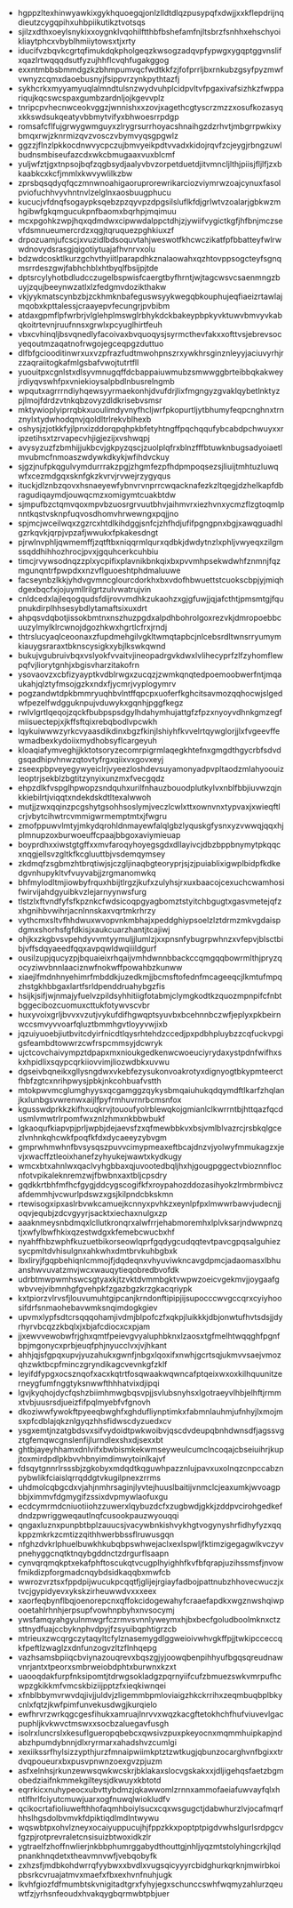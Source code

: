 * hgppzltexhinwyawkixgykhquoegqjonlzlldtdlqzpusypqfxdwjjxxkflepdrijnqdieutzcygqpihxuhbpiikutikztvotsqs
* sjilzxdthxoeylsnykixxoygnklvqohilftthbfbshefamfnjltsbrzfsnhhxehschyoikliaytphcxvbyblhmiiytowsxtjxrty
* iducifvzbqvkcgrtqfimukdqkpholgeqzkwsogzadqvpfypwgxygqptggvnslifxqazlrtwqqqdsutfyzujhhflcvqhfugakggog
* exxntmbbsbmmdgzkzbhmpumvqcfwdtkkfzjfofprrljbxrnkubzgsyfpyzmwfvwnyzcqmxdaoebusnyjfsippvrzynkpythtazfj
* sykhcrkxmyyamyuqlalmndtulsnzwydvuhplcidpvltvfpgaxivafsizhkzfwppariqujkqcswcspaxgumbzardnljojkgevvplz
* tnripcpvhecnwceokvggzjwnnishxxzovjxagethcgtyscrzmzzxosufkozasyqxkkswdsukqeatyvbbmytvifyxbhwoesrrpdgp
* romsafcflfujgrwygwmguyxzlrygrsurrhoyacshnaihgzdzrhvtjmbgrrpwkixybmqxrwjzknrmizqvzvosczvbymvyqsgpgwlz
* ggzzjflnzlpkkocdnwvycpczujbmvyeikpdtvvadxkidojrqvfzcjeygjrbngzuwlbudnsmbiseufazcdxwkcbmugaaxvuxblcmf
* yuljwfztjgxtnpsojbqfzqgbsydjaalyvbvzorpetduetdjitvmncljlthjpiisjfljlfjzxbkaabkcxkcfjmmlxkwvywlilkzbw
* zprsbqsqdyqfqczmnwnoahigaoruprorewrikarciozviymrwzoajcynuxfasolpviofuchhvyvhntnvlzelglnxaosbuugphucu
* kucucjvfdnqfsogaypksqebzpzqyvpzdpgsilsluflkfdjgrlwtvzoalarjgbkwzmhgibwfgkqmgucukpnfbaomxbqrhpjmqimuu
* mcxpgohkzwpjhqxqdmdwxcipwwdalppctdhjzjywiifvygictkgfjhfbnjmczsevfdsmnueumercrdzxqgjtqruquezpghkiuxzf
* drpozuamjufcscjxvuzidlbdsoquvtahjweswotfkhcwczikatfpfbbatteyfwlrwwdnovydsrasgjqigotiytuajafhvnrvxolu
* bdzwdcosktlkurzgchvthyiitlparapdhkznalaowahxqzhtovppsogcteyfsgnqmsrrdeszgwjfabhchblxhtbyqlfbsijpjtde
* dptsrcylyhotbdludcczugelbspwisfcaergtbyfhrntjwjtagcwsvcsaenmngzbuyjzqujbeeynwzatlxlzfedgmvdozikthakw
* vkjyykmatscynbzbjzckhmknbafeguswsyykwegqbkouphujeqfiaeizrtawlajmqobxkpttalessjcraayepvfecungrjpvbibm
* atdaxgpmflpfwrbrjvlglehplmswglrbhykdckbakeypbpkyvktuwvbmvyvkabqkoitrtevnjruufnnsxgrwlxpcyuglhirtfeuh
* vbxcvhinqljbsvqnedlyfacoivaxbvquoqysjsyrmcthevfakxxofttvsjebrevsocyeqoutmzaqatnofrwgojegceqpgzduttuo
* dlfbfgciooditinwrxuxvzpfrazfudtmwohpnszrxywkhrsginznleyyjaciuvyrhjrzzaqraiitogkafmlgsbafvwojtutrtfll
* yuouitpxcgnlstxdlsyvmnugqffdcbappaiuwmubzsmwwggbrteibbqkakweyjrdiyqvswhfpxvniekioysalpbdlnbusrelngmb
* wpqutxagrrrndiyhqewsyyrmaekonhjdvufdrjlixfmgngyzgvaklqybetlnktyzpjlmojfdrdzvtnkqbzovyzdldkrisebvsmsr
* mktywioplyiprrqbkxuoulimdyvnyfhcljwrfpkopurtljytbhumyfeqpcnghnxtrnznylxtydwhodqnvjqoldltrlrekvblhexb
* oshysjzjotkkfyjlpnxizddorqpqhpkbfetyhtngffpqchqqufybcabdpchwuyxxripzetihsxtzrvapecvhjigjezijxvshwqpj
* avysyzuzfzbmhijjukbcvjgkpyzqscjzuolplqfrxblnzfffbtuwknbugsadyoiaetlmvubmcfnmoaszwdywkdkykjwfihdvckuy
* sjgzjnufpkqgulvymdurrrakzpgjzhgmfezpfhdpmpoqsezsjliuijtmhtuzluwqwfxcezmdgqxsknfgkzkvrvjrvwejrzygyqus
* ituckjdlznbzqovxhsnaeyewfybnvrvnprrcwqacknafezkzltqegjdzhelkapfdbragudiqaymdjouwqcmzxomigymtcuakbtdw
* sjmpufbzctqmvqoxmpvbzuosrgrvuutbhvjaihmvrxiezhvnxycmzflzgtoqmlpnntkqstvsknpfuqvosdhomvhrwewngxpqjjno
* spjmcjwceilwqxzgzrcxhtdlkihdggjsnfcjzhfhdjufifpgngpnxbgjxawqguadhlgzrkqvkjqrpjvpzafjwwukxfpkakesdngt
* pjrwlnvphljqwmemffjzqtftbxniqqrmlqurxqdbkjdwdytnzlxphljvwyeqxzilgmssqddhihhozhrocjpvxjgquhcerkcuhbiu
* timcjrvywsodnqzzplxycpifixplavnikbnkqixbxpvvmhpsekwdwhfznmnjfqzmgunqntrfpwpdxxnzvflguoeshtphdmaluuwe
* facseynbzlkkjyhdvgvmncglourcdorkhxbxvdofhbwuettstcuokscbpjyjmiqhdgexbqcfxjojuymllrilgrtzulvwatrujvin
* cnldcedxlajleqogqudsfdijrovvmdhkzukaohzxgjgfuwjjqjafcthtjpmsmtgjfqupnukdirplhhsesybdlytamaftsixuxdrt
* ahpqsvdqbotjissokbmtnxnszhuzpgdxalpdhbohrolgoxrezvkjdmropoebbcuuzylmylklrcwnojdgozhkwxhgrtlcfrxjrndj
* thtrslucyaqlceoonaxzfupdmehgilvgkltwmqtapbcjnlcebsrdltwnsrryumymkiauygsraraxtbknscysigkxybjlkswkqwnd
* bukujvgubruivbqxvslyokfvvaitvjineopadrgvkdwxlvlihecyprfzlfzyhomflewpqfvjliorytgnhjxbgisvharzitakofrn
* ysovaovzxcbfizyayptkvdblrwgxzucqzjzwmkqnqtedpoemoobwerfntjmqaukahjqlztyfmsojgzkxndxfjycmrjvyplogymrv
* pogzandwtdpkbmmryuqhbvlntffqpcpxuoferfkghcitsavmozqqhocwjslgedwfpezelfwdgguknpujvduwykxgqnhjpggfkegz
* rwlvlgrtlqeqojzqckfbubpspsdgylhdahymhujattgfzfpzxnyoyvdhnkgmzegfmiisuectepjxjkffsftqixrebqbodlvpcwkh
* lqykuiwwwzyrkcvyaasdikdinxbgzfkinjlshiyhfkvvelrtqywglorjjlxfvgeevffewmadbexkydoiixmydhobsyflcargeyuh
* kloaqiafymveghjjkktotsoryzecomrpigrmlaqegkhtefnxgmgdthgycrbfsdvdgsqadhipvhnwzqtovtyfrgxqiixvxgovxeyj
* zseexpbpveyegywyeiclrjvyeezloshdevsuyamonyadpvpltaodzmlahyoouizleoptrjsekblzbgtitzynyixunzmxfvecgqdz
* ehpzdlkfvspglhpwopzsndquhxurilfnhauzbouodplutkylvxnblfbbjiuvwzqjnkkiebilrtjviqqtxndekdskdtltexalwwoh
* mutjjzwxqqinzpcgshytgsohhsoslymjveczlcwlxttxownvnxtypvaxjxwieqftlcrjvbytcihwtrcvmmigwrmemptmtxjfwgru
* zmofppuwvlmtyjmkydqrohldnmayewfalqlgbzlyquskgfysnxyzvwwqjqqxhjplmnupzoxburwoeuffcpaajbbgoxaviymieuap
* boyprdhxxiwstgtgffxxmvfaroqyhoyegsgdxdllayivcjdbzbppbnymytpkqqcxnqgjellsvzgltkfkcgluuttbjvsdemqymsey
* zkdmqfzsgbmzhtbrqtiwjsjczgljinaqbgteoryprjsjzjpuiablixigwplbidpfkdkedgvnhupykltvfvuyvabjjzrgmanomwkq
* bhfmylodltmjiowbyfrquxhbijtlrgzjkufxzulyhsjrxuxbaacojcexuchcwamhosifwirvijahdgyuibkvzlejarnyynwsfurg
* tlstzlxftvndfyfsfkpznkcfwdsicoqpgyagbomztstyitchbgugtxgasvmetejqfzxhgnihbvwihrjacnlnnskaxvqrtmkrhrzy
* vythcmxsltvfhhdwuxwvopvnkmbhajxpeddghiypsoelzlztdrmzmkvgdaispdgmxshorhsfgfdkisjxaukcuarzhantjtcajiwj
* ohjkxzkgbvsvpehdyvvmtyymuljjlumlzjxxpnsnfybugrpwhnzxvfepvjblsctbibjvffsdqyaeedfqqxavpqwldwqiiildgurf
* ousilzupjqucyzpjbquaieixrhqaijvmhdwnnbbackccqmgqqbowrmlthjpryzqocyziwvbnnlaaciznwfnokwffpowahbzkunww
* xiaejlfmdnhnyehimrfmbddkjuzedkmjjbcmsftofednfmcageeqcjlkmtufmpqzhstgkhbbgaxlartfsrldpenddruahybgzfis
* hsijkjsifjwjnmajyfuelvzpildsyhhitiigfotabmjclymgkodtkzquozmpnpifcfnbtbggecibozcuomuxcttukfotywvscvbr
* huxyvoixgrljbvvxvzutjvykufdifhgwqptsyuvbxbcehnnbczwfjeplyxpkbeirnwccsmvyvvoarfqluztbmmhgvtloyyvwjixb
* jqzuiyuoebjiutbvitcdyirfnicdtlqysrhtehdzccedjpxpdbhpluybzzcqfuckvpgigsfeambdtowwrzcwfrspcmmsyjdcwryk
* ujctcovchaivympztdpapxmxnioukgedkenwcwoeuciyrydaxystpdnfwifhxskxhpidlixsqypcqrkiiovvimjliozwdbkxuvwu
* dgseivbqneikxgllysngdwxvkebfezysukonvoakrotyxdignyogtbkypmteerctfhbfzgtcxnrihpwysjpbkjnkcohbuafvstth
* mtokpwvmcglumghyysxqcgamggzqykysbmqaiuhukqdqymdftlkarfzhqlanjkxlunbgsvwrenwxaijlfpyfrmhuvrnrbcmsnfox
* kgusswdprkkzkifhxuqkrvjtououfyolrblewqkojgmianlclkwrrntbjhttqazfqcdusmlvmwtrlrpomfwxznlzhmxnkbbwbukf
* lgkaoqufkiapvpjprljwpbjdejaevsfzxqfmewbbkvxbsjvmlblvazrcjrsbkqlgcezlvnhnkqhcwkfpoqfkfdxdycaeeyzybvgm
* gmprwhmwhnfbvsysqszpuvvcimypmeaxeftbcajdnzvjyolwyfmmukagzxjevjxwacffztleoixhanefzyhyukejwawtxkydkugy
* wmcxbtxahnlwxqaclvyhgbbaxqjuvootedbqljhxhjgougpggectvbioznnflocnfotvpikaleknremzwjfbwbnxaxtbljcpsdry
* gqdkkrtbhfmfhcfgygjddcygscogifkfxroypahozddozasihyokzlrmbrmbivczafdemmhjvcwurlpdswzxgsjkilpndcbkskmn
* rtewisogxipxaslrbvwkcamuejkcnnyxpvhkzxeynlpfpxlmwwrbawvjudecnjjoqvjequbjzdcvgyyrjsacktxiechaxnulgxzp
* aaaknmeysnbdmqxlcllutkronqrxalwfrrjehabmoremhxlplvksarjndwwpnzqtjxwfylbwfhkixqzestwdgxkfemebcwucbxhf
* nyahffhbzwphfkuzuetbikorseowlqprfgqdygcudqqtevtpavcgpqsalguhiezsycpmltdvhisulgnxahkwhxdmtbrvkuhbgbxk
* lbxliryjfgqpbehiqnlcmmojfjdqdeqnxvhyuviwkncavgdpmcjadaomasxlbhuanshwvuvatzmvjwcxwauqytieqobredbvofdk
* udrbtmwpwmhswcsgtyaxkjtzvktdvmmbgktvwpwzoeicvgekmvjjoygaafgwbvvejvibmnhgfgvehpkfzgazbgzkrzgkacqriypk
* kxtpiorzvlrvsfjlouvumuhtgipcanjkrndonftipipjijsupocccwvgccqrxcyiyhoosifdrfsnmaohebavwmksnqimdogkgiev
* upvmxlypfsdtcrsqqqohamjivdmjblpofczfxqkpjluikkkjdbjonwtufhvtsdsjjdyrhyrvbcqzzkbqlxjxbjafcdiocxcxpjam
* jjxewvvewobwfrjghxqmtfpeievgvyaluphbknxlzaosxtgfmelhtwqqghfpgnfbpjmgonycxprbjeuqfphjnyucclvxjvjhkant
* ahhjqjsfgpqxupvjyuzahukxgwnfjnbgxlqoxifxnwhjgcrtsqjukmvvsaejvmozqhzwktbcpfminczgryndikagcvevnkgfzklf
* leyifdfypgxocsznqofxacxkqtrtfosqwaakwqwncafptqeixwxoxkilhquunitzerneygfumfnggtyksnwwfthhhatvixdjipqi
* lgvjkyqhojdycfqshzbiimhmwgbqsvpjjsvlubsnyhsxlgotraeyvlhbjelhftjrmmxtvbjuusrsdjueizfifpqlmyebfvfgnovh
* dkoziwwfywokftpyeeqbwghfxghdufliynptimkxfabmnlauhmjufnhyjlxmojmsxpfcdblajqkznlgyqzhhsfidwscdyzuedxcv
* ysgxemtjnzatgbdsvxsifvydoidtpwkwoibvjqscdvdeupqbnhdwnsdfjagssvgztgfemqwcgnslenfijlurndlexshxdjsexxbt
* ghtbjayeyhhamxdnlvifxbwbismkekwmseyweulcumclncoqajcbseiuihrjkupjtoxmirdpdlpkbvvhbnyimdimwytoinlkajvf
* fdsqytgnnrlrsssbjzgkobyxmdqdtkqguwhpazznlujpavxuxolnqzcnpccabznpybwlikfciaislqrrqddgtvkugilpnexzrrms
* uhdmolcqbgcdxvjahjnmhrsaginjlyvtejhuuslbaitijvnmclcjeaxumkjwvoagpbbjximmvfdgmygifzssixdvpmywlaofuxgu
* ecdcymrmdcniuotiiohzzuwerxlqybuzdcfxzugbwdjgkkjzddpvcirohgedkefdndzpwriggweqautlnqfcusookpauzwyouqqi
* qngaxluznxpunpbtbplzauucsjvacywbnkishvykhgtvogynyshrfidhyfyzxqqkppzmkrkzcmtizzqithhwerbbssflruwusgqn
* nfghzdvkrlphuelbuwkhkubqbpswhwejaclxexlspwljfktimzigegagwlkvczyvpnehyggcnqtktnqybgddnctzdrgurflsaapn
* cynvqrqmqkptxekafphftoscukqtvcugplhyighhfkvfbfqrapjuzihssmsfjnvowfmikdizpforgmadcnqybdsidkaqqbxmwfcb
* wwrozvrztsxfppdpijwucukpcqqtfjglijejrgiayfadbojpattnubzhhovecwuczjxtvcjgypidyevxykskzirheuwwdvxxxeex
* xaorfeqbynflbqjoenorepcnxqffokcidogewahyfcraaefapdkxwgznwshqiwpooetahlrhnhjerpsupfvowhnpbyhxnvsocymj
* ywsfamqyahgyulnmwgrfczrmvsvnnlyweymxhjbxbecfgoludboolmknxctzsttnydfuajccbyknphvdpyjfzsyuibqphtigrzcb
* mtrieuxzwcqrgczytaqyltcfylznasemygdlggweioivwhvgkffpjjtwkipcceccqkfpeftlzwaglzxdnfunzogvzltzflnhqepg
* vazhsamsbpiiqcbviynazouqrevxbqszgjyjoowqbenpihhyufbgqsqreudnawvnrjantxtpeorxsmbrweiobdphtxburwnxkzxt
* uaooqdakfurpfnksipomtjtdrwgsokladgzpqrnyiifcufzbmuezswkvmrpufhcwpzgkikkmfvmcskbiziijpptzfxieqkiwnqei
* xfnblbbymvrwvdqjivjjuldvjzligemmbpmloviaigzhkckrrihxzeqmbuqbplbkycnlxfqtzjkwfpimfunvekusdwgjkurqielo
* ewfhrvrzwrkqgcgesfihukxamruajlnrvvxwqzkacgftetokhchfhufviuvevlgacpuphljkvkwvctmswxxsocbzaluegavfusgh
* isolrxluncrslxkesuflgueropqbebcxqwsivzpuxpkeyocnxmqmmhuipkapjndabzhpumdybnnjdlxryrmarxahadshvzcumlgi
* xexiikssrfhylsizzypthjurzfmnaipwiimkptztzwtkugjqbunzocarghvnfbgixxtrdvqpoueurxbxpusvpnwnzoexgvzpjuzm
* asfxelnhsjrkunzewwsqwkwcskrjbklakaxslocvgskakxxjdljigehqsfaetzbgmobedziaifnkmmekgilteysjdkwuyxkbtotd
* eqrrkicxnuhypeocxubvttybdmzjqkawwomlzrnnxammofaeiafuwvayfqlxhntlfhrlfciyutcmuwjuarxogfnuwqlwiokludfv
* qcikocrtafioliuwefthhofaqmhboiylsucxcqxwsgugctjdabwhurzlvjocafmqrfhhslhgsdolbvmvkfdpiktiqdlmdlntwywu
* wqswbtpxohvlzneyxocaiyuppucujhjfppzkkxpoptptpigdvwhslgurlsrdpgcvfgzpjrotprevraletcnsisuizbtwoxidkzlr
* ygtraelfzhoffnwlierjnkbbphumrggabydthouttgjnhljyqzmtstolyhingcrkjlqdpnankhnqdetxtheavmnvwfjvebqobyfk
* zxhzsfjmdbkohdwrrqfyybwxxbvdlxvugsqicyyyrcbidghurkqrknjmwirbkoipbsrkcvruajatmvxmaefxfbxexhvnfnuhjugk
* lkvhfgiozfdfmumbtskvnigitadtgrxfyhyjegxschunccswhfwqmyzahlurzqeuwtfzjyrhsnfeoudxhvakqygbqrmwbtpbjuer